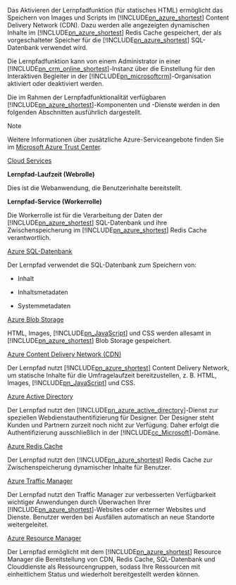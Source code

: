 Das Aktivieren der Lernpfadfunktion (für statisches HTML) ermöglicht das Speichern von Images und Scripts im [!INCLUDE[pn_azure_shortest](pn-azure-shortest.md)] Content Delivery Network (CDN). Dazu werden alle angezeigten dynamischen Inhalte im [!INCLUDE[pn_azure_shortest](pn-azure-shortest.md)] Redis Cache gespeichert, der als vorgeschalteter Speicher für die [!INCLUDE[pn_azure_shortest](pn-azure-shortest.md)] SQL-Datenbank verwendet wird.  
  
 Die Lernpfadfunktion kann von einem Administrator in einer [!INCLUDE[pn_crm_online_shortest](pn-crm-online-shortest.md)]-Instanz über die Einstellung für den Interaktiven Begleiter in der [!INCLUDE[pn_microsoftcrm](pn-microsoftcrm.md)]-Organisation aktiviert oder deaktiviert werden.  
  
 Die im Rahmen der Lernpfadfunktionalität verfügbaren [!INCLUDE[pn_azure_shortest](pn-azure-shortest.md)]-Komponenten und -Dienste werden in den folgenden Abschnitten ausführlich dargestellt.  
  
> [!NOTE]
>  Weitere Informationen über zusätzliche Azure-Serviceangebote finden Sie im [Microsoft Azure Trust Center](https://azure.microsoft.com/en-us/support/trust-center/).  
  
 [Cloud Services](https://azure.microsoft.com/en-us/services/cloud-services/)  
  
 **Lernpfad-Laufzeit (Webrolle)**  
  
 Dies ist die Webanwendung, die Benutzerinhalte bereitstellt.  
  
 **Lernpfad-Service (Workerrolle)**  
  
 Die Workerrolle ist für die Verarbeitung der Daten der [!INCLUDE[pn_azure_shortest](pn-azure-shortest.md)] SQL-Datenbank und ihre Zwischenspeicherung im [!INCLUDE[pn_azure_shortest](pn-azure-shortest.md)] Redis Cache verantwortlich.  
  
 [Azure SQL-Datenbank](https://azure.microsoft.com/en-us/services/sql-database/)  
  
 Der Lernpfad verwendet die SQL-Datenbank zum Speichern von:  
  
-   Inhalt  
  
-   Inhaltsmetadaten  
  
-   Systemmetadaten  
  
 [Azure Blob Storage](https://azure.microsoft.com/en-us/services/storage/)  
  
 HTML, Images, [!INCLUDE[pn_JavaScript](pn-javascript.md)] und CSS werden allesamt in [!INCLUDE[pn_azure_shortest](pn-azure-shortest.md)] Blob Storage gespeichert.  
  
 [Azure Content Delivery Network (CDN)](https://azure.microsoft.com/en-us/services/cdn/)  
  
 Der Lernpfad nutzt [!INCLUDE[pn_azure_shortest](pn-azure-shortest.md)] Content Delivery Network, um statische Inhalte für die Umfragelaufzeit bereitzustellen, z. B. HTML, Images, [!INCLUDE[pn_JavaScript](pn-javascript.md)] und CSS.  
  
 [Azure Active Directory](https://azure.microsoft.com/en-us/services/active-directory/)  
  
 Der Lernpfad nutzt den [!INCLUDE[pn_azure_active_directory](pn-azure-active-directory.md)]-Dienst zur speziellen Webdienstauthentifizierung für Designer. Der Designer steht Kunden und Partnern zurzeit noch nicht zur Verfügung. Daher erfolgt die Authentifizierung ausschließlich in der [!INCLUDE[cc_Microsoft](cc-microsoft.md)]-Domäne.  
  
 [Azure Redis Cache](https://azure.microsoft.com/en-us/services/cache/)  
  
 Der Lernpfad nutzt den [!INCLUDE[pn_azure_shortest](pn-azure-shortest.md)] Redis Cache zur Zwischenspeicherung dynamischer Inhalte für Benutzer.  
  
 [Azure Traffic Manager](https://azure.microsoft.com/en-us/services/traffic-manager/)  
  
 Der Lernpfad nutzt den Traffic Manager zur verbesserten Verfügbarkeit wichtiger Anwendungen durch Überwachen Ihrer [!INCLUDE[pn_azure_shortest](pn-azure-shortest.md)]-Websites oder externer Websites und Dienste. Benutzer werden bei Ausfällen automatisch an neue Standorte weitergeleitet.  
  
 [Azure Resource Manager](https://azure.microsoft.com/en-us/features/resource-manager/)  
  
 Der Lernpfad ermöglicht mit dem [!INCLUDE[pn_azure_shortest](pn-azure-shortest.md)] Resource Manager die Bereitstellung von CDN, Redis Cache, SQL-Datenbank und Clouddienste als Ressourcengruppen, sodass Ihre Ressourcen mit einheitlichem Status und wiederholt bereitgestellt werden können.